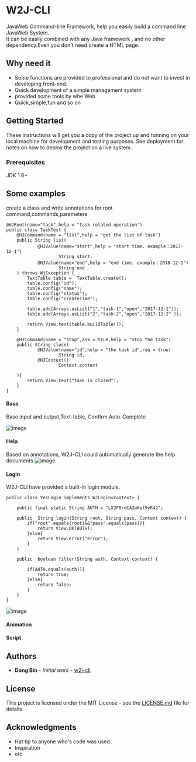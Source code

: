 # W2J-CLI

JavaWeb Command-line Framework, help you easily build a command line JavaWeb System.  
It can be easily combined with any Java framework , and no other dependency.Even you don't need create a HTML page.



## Why need it
- Some functions are provided to professional and do not want to invest in developing front-end.
- Quick development of a simple management system
-  provided some tools by whe Web
- Quick,simple,fun and so on



## Getting Started

These instructions will get you a copy of the project up and running on your local machine for development and testing purposes. See deployment for notes on how to deploy the project on a live system.

### Prerequisites

JDK 1.6+ 

## Some examples
create a class and write annotations for root command,commands,parameters

```
@HJRoot(name="task",help = "task related operation")
public class TaskTest {
    @HJCommand(name = "list",help = "get the list of task")
    public String list(
            @HJValue(name="start",help = "start time. example：2017-12-1")
                    String start,
            @HJValue(name="end",help = "end time. example：2018-12-1")
                    String end
    ) throws WjException {
        TextTable table =  TextTable.create();
        table.config("id");
        table.config("name");
        table.config("status");
        table.config("createTime");

        table.add(Arrays.asList("1","task-1","open","2017-12-1"));
        table.add(Arrays.asList("2","task-2","open","2017-12-2" ));

        return View.text(table.buildTable());
    }

    @HJCommand(name = "stop",ask = true,help = "stop the task")
    public String close(
            @HJValue(name="id",help = "the task id",req = true)
                    String id,
            @HJContext()
                    Context context

    ){
        return View.text("task is closed");
    }
}
```
#### Base
Base input and output,Text-table, Confirm,Auto-Complete

![image](https://raw.githubusercontent.com/wiki/frost373/w2j-cli/img/base.gif)


#### Help
Based on annotations, W2J-CLI could automatically generate the help documents
![image](https://raw.githubusercontent.com/wiki/frost373/w2j-cli/img/help.gif)


#### Login
 W2J-CLI have provided a built-in login module.

```
public class YesLogin implements WJLogin<Context> {

    public final static String AUTH = "LX2F8rdCA2wKel9yR42";

    public  String login(String root, String pass, Context context) {
        if("root".equals(root)&&"pass".equals(pass)){
            return View.OK(AUTH);
        }else{
            return View.error("error");
        }
    }

    public  boolean filter(String auth, Context context) {

        if(AUTH.equals(auth)){
            return true;
        }else{
            return false;
        }
    }
}
```
![image](https://raw.githubusercontent.com/wiki/frost373/w2j-cli/img/login.gif)

#### Animation


#### Script








## Authors

* **Dong Bin** - *Initial work* - [w2j-cli](https://github.com/frost373/w2j-cli.git)

## License

This project is licensed under the MIT License - see the [LICENSE.md](LICENSE.md) file for details

## Acknowledgments

* Hat tip to anyone who's code was used
* Inspiration
* etc
